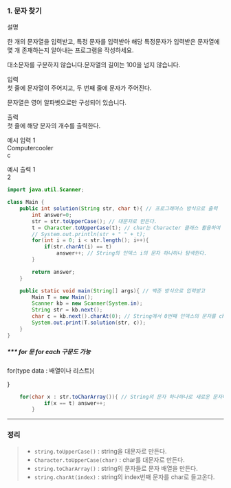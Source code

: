 ### 1. 문자 찾기
설명

한 개의 문자열을 입력받고, 특정 문자를 입력받아 해당 특정문자가 입력받은 문자열에 몇 개 존재하는지 알아내는 프로그램을 작성하세요.

대소문자를 구분하지 않습니다.문자열의 길이는 100을 넘지 않습니다.


입력  
첫 줄에 문자열이 주어지고, 두 번째 줄에 문자가 주어진다.

문자열은 영어 알파벳으로만 구성되어 있습니다.
  

출력  
첫 줄에 해당 문자의 개수를 출력한다.
  

예시 입력 1   
Computercooler  
c
  
예시 출력 1  
2  

```java
import java.util.Scanner;

class Main {
    public int solution(String str, char t){ // 프로그래머스 방식으로 출력
        int answer=0;
        str = str.toUpperCase(); // 대문자로 만든다.
        t = Character.toUpperCase(t); // char는 Character 클래스 활용하여 대문자로 만든다.
        // System.out.println(str + " " + t);
        for(int i = 0; i < str.length(); i++){
            if(str.charAt(i) == t)
                answer++; // String의 인덱스 i의 문자 하나하나 탐색한다.
        }

        return answer;
    }

    public static void main(String[] args){ // 백준 방식으로 입력받고
        Main T = new Main();
        Scanner kb = new Scanner(System.in);
        String str = kb.next();
        char c = kb.next().charAt(0); // String에서 0번째 인덱스의 문자를 char로 들고온다.
        System.out.print(T.solution(str, c));
    }
}
```
##### *** for 문 for each 구문도 가능
for(type data : 배열이나 리스트){

}
```java
    for(char x : str.toCharArray()){ // String의 문자 하나하나로 새로운 문자배열을 생성한다.
            if(x == t) answer++;
        }
```

<hr/>
  
### 정리
> - `string.toUpperCase()` : string을 대문자로 만든다.
> - `Character.toUpperCase(char)` : char를 대문자로 만든다.
> - `string.toCharArray()` : string의 문자들로 문자 배열을 만든다.
> - `string.charAt(index)` : string의 index번째 문자를 char로 들고온다.
